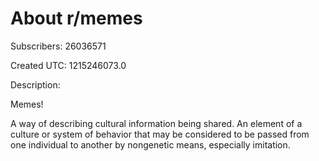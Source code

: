 # About r/memes

Subscribers: 26036571

Created UTC: 1215246073.0

Description:

Memes!

A way of describing cultural information being shared.
An element of a culture or system of behavior that may be considered to be passed from one individual to another by nongenetic means, especially imitation.

